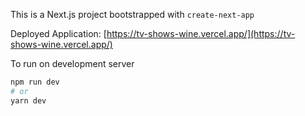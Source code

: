 This is a Next.js project bootstrapped with `create-next-app`

Deployed Application: [https://tv-shows-wine.vercel.app/](https://tv-shows-wine.vercel.app/)

To run on development server
```bash
npm run dev
# or
yarn dev
```
